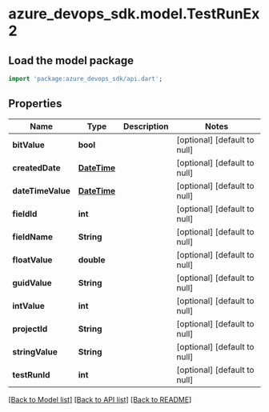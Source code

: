 # azure_devops_sdk.model.TestRunEx2

## Load the model package
```dart
import 'package:azure_devops_sdk/api.dart';
```

## Properties
Name | Type | Description | Notes
------------ | ------------- | ------------- | -------------
**bitValue** | **bool** |  | [optional] [default to null]
**createdDate** | [**DateTime**](DateTime.md) |  | [optional] [default to null]
**dateTimeValue** | [**DateTime**](DateTime.md) |  | [optional] [default to null]
**fieldId** | **int** |  | [optional] [default to null]
**fieldName** | **String** |  | [optional] [default to null]
**floatValue** | **double** |  | [optional] [default to null]
**guidValue** | **String** |  | [optional] [default to null]
**intValue** | **int** |  | [optional] [default to null]
**projectId** | **String** |  | [optional] [default to null]
**stringValue** | **String** |  | [optional] [default to null]
**testRunId** | **int** |  | [optional] [default to null]

[[Back to Model list]](../README.md#documentation-for-models) [[Back to API list]](../README.md#documentation-for-api-endpoints) [[Back to README]](../README.md)


